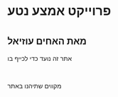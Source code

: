 <h1>פרוייקט אמצע נטע<h1>
<h2>מאת האחים עוזיאל</h2>
<p>אתר זה נועד כדי לכייף בו</p>
<br>
<p>מקווים שתיהנו באתר</p>